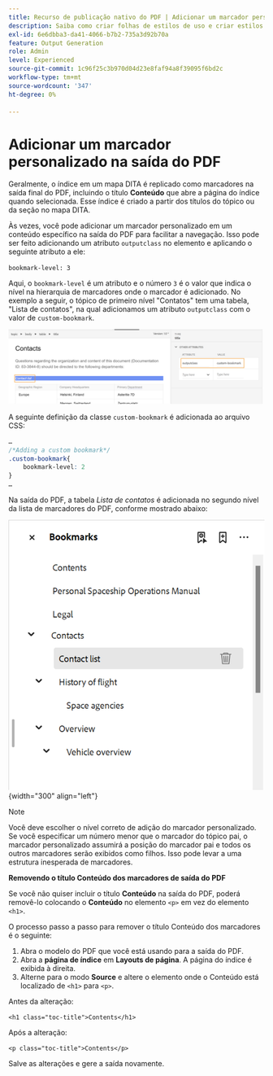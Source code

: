```yaml
---
title: Recurso de publicação nativo do PDF | Adicionar um marcador personalizado na saída do PDF
description: Saiba como criar folhas de estilos de uso e criar estilos para o seu conteúdo.
exl-id: 6e6dbba3-da41-4066-b7b2-735a3d92b70a
feature: Output Generation
role: Admin
level: Experienced
source-git-commit: 1c96f25c3b970d04d23e8faf94a8f39095f6bd2c
workflow-type: tm+mt
source-wordcount: '347'
ht-degree: 0%

---
```


# Adicionar um marcador personalizado na saída do PDF

Geralmente, o índice em um mapa DITA é replicado como marcadores na saída final do PDF, incluindo o título **Conteúdo** que abre a página do índice quando selecionada. Esse índice é criado a partir dos títulos do tópico ou da seção no mapa DITA.

Às vezes, você pode adicionar um marcador personalizado em um conteúdo específico na saída do PDF para facilitar a navegação. Isso pode ser feito adicionando um atributo `outputclass` no elemento e aplicando o seguinte atributo a ele:

`bookmark-level: 3`

Aqui, o `bookmark-level` é um atributo e o número `3` é o valor que indica o nível na hierarquia de marcadores onde o marcador é adicionado. No exemplo a seguir, o tópico de primeiro nível &quot;Contatos&quot; tem uma tabela, &quot;Lista de contatos&quot;, na qual adicionamos um atributo `outputclass` com o valor de `custom-bookmark`.


<img src="./assets/custom-bookmark-attribute.png" width="500">

A seguinte definição da classe `custom-bookmark` é adicionada ao arquivo CSS:

```css
…
/*Adding a custom bookmark*/
.custom-bookmark{
    bookmark-level: 2
}
…
```

Na saída do PDF, a tabela *Lista de contatos* é adicionada no segundo nível da lista de marcadores do PDF, conforme mostrado abaixo:

![](assets/custom-bookmark-in-pdf-output.png) {width="300" align="left"}

>[!NOTE]
>
>Você deve escolher o nível correto de adição do marcador personalizado. Se você especificar um número menor que o marcador do tópico pai, o marcador personalizado assumirá a posição do marcador pai e todos os outros marcadores serão exibidos como filhos. Isso pode levar a uma estrutura inesperada de marcadores.

**Removendo o título Conteúdo dos marcadores de saída do PDF**

Se você não quiser incluir o título **Conteúdo** na saída do PDF, poderá removê-lo colocando o **Conteúdo** no elemento `<p>` em vez do elemento `<h1>`.

O processo passo a passo para remover o título Conteúdo dos marcadores é o seguinte:

1. Abra o modelo do PDF que você está usando para a saída do PDF.
2. Abra a **página de índice** em **Layouts de página**.
A página do índice é exibida à direita.
3. Alterne para o modo **Source** e altere o elemento onde o Conteúdo está localizado de `<h1>` para `<p>`.

Antes da alteração:

```
<h1 class="toc-title">Contents</h1>
```

Após a alteração:

```
<p class="toc-title">Contents</p>
```

Salve as alterações e gere a saída novamente.





